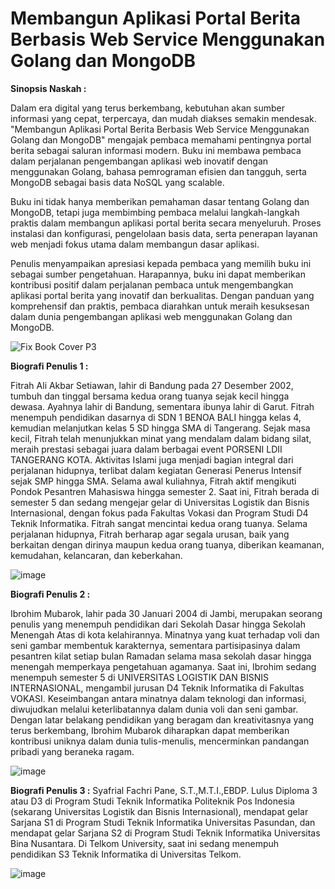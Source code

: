 # Membangun Aplikasi Portal Berita Berbasis Web Service Menggunakan Golang dan MongoDB


**Sinopsis Naskah :**

Dalam era digital yang terus berkembang, kebutuhan akan sumber informasi yang cepat, terpercaya, dan mudah diakses semakin mendesak. "Membangun Aplikasi Portal Berita Berbasis Web Service Menggunakan Golang dan MongoDB" mengajak pembaca memahami pentingnya portal berita sebagai saluran informasi modern. Buku ini membawa pembaca dalam perjalanan pengembangan aplikasi web inovatif dengan menggunakan Golang, bahasa pemrograman efisien dan tangguh, serta MongoDB sebagai basis data NoSQL yang scalable.

Buku ini tidak hanya memberikan pemahaman dasar tentang Golang dan MongoDB, tetapi juga membimbing pembaca melalui langkah-langkah praktis dalam membangun aplikasi portal berita secara menyeluruh. Proses instalasi dan konfigurasi, pengelolaan basis data, serta penerapan layanan web menjadi fokus utama dalam membangun dasar aplikasi.

Penulis menyampaikan apresiasi kepada pembaca yang memilih buku ini sebagai sumber pengetahuan. Harapannya, buku ini dapat memberikan kontribusi positif dalam perjalanan pembaca untuk mengembangkan aplikasi portal berita yang inovatif dan berkualitas. Dengan panduan yang komprehensif dan praktis, pembaca diarahkan untuk meraih kesuksesan dalam dunia pengembangan aplikasi web menggunakan Golang dan MongoDB.


![Fix Book Cover P3](https://github.com/PhilanderNews/WebServicePortalBerita/assets/94114847/465b1778-1767-4731-9116-9dbfb39c9a17)


**Biografi Penulis 1 :**

Fitrah Ali Akbar Setiawan, lahir di Bandung pada 27 Desember 2002, tumbuh dan tinggal bersama kedua orang tuanya sejak kecil hingga dewasa. Ayahnya lahir di Bandung, sementara ibunya lahir di Garut. Fitrah menempuh pendidikan dasarnya di SDN 1 BENOA BALI hingga kelas 4, kemudian melanjutkan kelas 5 SD hingga SMA di Tangerang. Sejak masa kecil, Fitrah telah menunjukkan minat yang mendalam dalam bidang silat, meraih prestasi sebagai juara dalam berbagai event PORSENI LDII TANGERANG KOTA. Aktivitas Islami juga menjadi bagian integral dari perjalanan hidupnya, terlibat dalam kegiatan Generasi Penerus Intensif sejak SMP hingga SMA. Selama awal kuliahnya, Fitrah aktif mengikuti Pondok Pesantren Mahasiswa hingga semester 2. Saat ini, Fitrah berada di semester 5 dan sedang mengejar gelar di Universitas Logistik dan Bisnis Internasional, dengan fokus pada Fakultas Vokasi dan Program Studi D4 Teknik Informatika. Fitrah sangat mencintai kedua orang tuanya. Selama perjalanan hidupnya, Fitrah berharap agar segala urusan, baik yang berkaitan dengan dirinya maupun kedua orang tuanya, diberikan keamanan, kemudahan, kelancaran, dan keberkahan.


![image](https://github.com/PhilanderNews/WebServicePortalBerita/assets/94114847/49b5dad8-aba8-4c52-bc2f-05fce50a50b6)

**Biografi Penulis 2 :**

Ibrohim Mubarok, lahir pada 30 Januari 2004 di Jambi, merupakan seorang penulis yang menempuh pendidikan dari Sekolah Dasar hingga Sekolah Menengah Atas di kota kelahirannya. Minatnya yang kuat terhadap voli dan seni gambar membentuk karakternya, sementara partisipasinya dalam pesantren kilat setiap bulan Ramadan selama masa sekolah dasar hingga menengah memperkaya pengetahuan agamanya. Saat ini, Ibrohim sedang menempuh semester 5 di UNIVERSITAS LOGISTIK DAN BISNIS INTERNASIONAL, mengambil jurusan D4 Teknik Informatika di Fakultas VOKASI. Keseimbangan antara minatnya dalam teknologi dan informasi, diwujudkan melalui keterlibatannya dalam dunia voli dan seni gambar. Dengan latar belakang pendidikan yang beragam dan kreativitasnya yang terus berkembang, Ibrohim Mubarok diharapkan dapat memberikan kontribusi uniknya dalam dunia tulis-menulis, mencerminkan pandangan pribadi yang beraneka ragam.


![image](https://github.com/PhilanderNews/WebServicePortalBerita/assets/94114847/96700d4a-fac0-4220-b41e-327233bcef41)

**Biografi Penulis 3 :**
Syafrial Fachri Pane, S.T.,M.T.I.,EBDP. Lulus Diploma 3 atau D3 di Program Studi Teknik Informatika Politeknik Pos Indonesia (sekarang Universitas Logistik dan Bisnis Internasional), mendapat gelar Sarjana S1 di Program Studi Teknik Informatika Universitas Pasundan, dan mendapat gelar Sarjana S2 di Program Studi Teknik Informatika Universitas Bina Nusantara. Di Telkom University, saat ini sedang menempuh pendidikan S3 Teknik Informatika di Universitas Telkom. 


![image](https://github.com/PhilanderNews/WebServicePortalBerita/assets/94114847/88ce4846-94e4-4f3b-b3a1-a87a33403f64)
